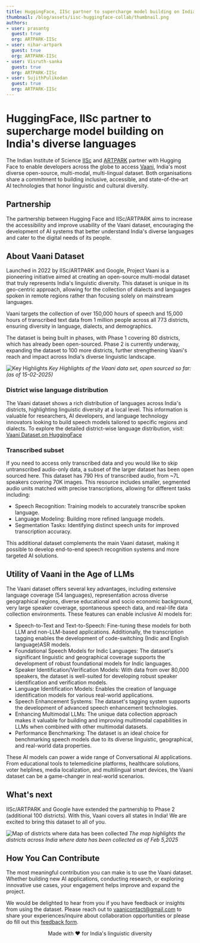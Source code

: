```yaml
---
title: HuggingFace, IISc partner to supercharge model building on India's diverse languages
thumbnail: /blog/assets/iisc-huggingface-collab/thumbnail.png
authors:
- user: prasantg
  guest: true
  org: ARTPARK-IISc
- user: nihar-artpark
  guest: true
  org: ARTPARK-IISc
- user: Visruth-sanka
  guest: true
  org: ARTPARK-IISc
- user: SujithPulikodan
  guest: true
  org: ARTPARK-IISc
---
```


# HuggingFace, IISc partner to supercharge model building on India's diverse languages

The Indian Institute of Science [IISc](https://iisc.ac.in/) and [ARTPARK](https://artpark.in/)  partner with Hugging Face to enable developers across the globe to access [Vaani](https://vaani.iisc.ac.in/), India's most diverse open-source, multi-modal, multi-lingual dataset. Both organisations share a commitment to building inclusive, accessible, and state-of-the-art AI technologies that honor linguistic and cultural diversity.

## Partnership

The partnership between Hugging Face and IISc/ARTPARK aims to increase the accessibility and improve usability of the Vaani dataset, encouraging the development of AI systems that better understand India's diverse languages and cater to the digital needs of its people.

## About Vaani Dataset

Launched in 2022 by IISc/ARTPARK and Google, Project Vaani is a pioneering initiative aimed at creating an open-source multi-modal dataset that truly represents India's linguistic diversity. This dataset is unique in its geo-centric approach, allowing for the collection of dialects and languages spoken in remote regions rather than focusing solely on mainstream languages.

Vaani targets the collection of over 150,000 hours of speech and 15,000 hours of transcribed text data from 1 million people across all 773 districts, ensuring diversity in language, dialects, and demographics.

The dataset is being built in phases, with Phase 1 covering 80 districts, which has already been open-sourced. Phase 2 is currently underway, expanding the dataset to 100 more districts, further strengthening Vaani's reach and impact across India's diverse linguistic landscape.

![Key Highlights](https://huggingface.co/datasets/huggingface/documentation-images/resolve/main/blog/iisc-huggingface-collab/Vaani_Dataset_summary.png)
*Key Highlights of the Vaani data set, open sourced so far: (as of 15-02-2025)*

### District wise language distribution

The Vaani dataset shows a rich distribution of languages across India's districts, highlighting linguistic diversity at a local level. This information is valuable for researchers, AI developers, and language technology innovators looking to build speech models tailored to specific regions and dialects. To explore the detailed district-wise language distribution, visit: [Vaani Dataset on HuggingFace](https://huggingface.co/datasets/ARTPARK-IISc/Vaani)

### Transcribed subset

If you need to access only transcribed data and you would like to skip untranscribed audio-only data, a subset of the larger dataset has been open sourced here. This dataset has 790 Hrs of transcribed audio, from ~7L speakers covering 70K images. This resource includes smaller, segmented audio units matched with precise transcriptions, allowing for different tasks including:

* Speech Recognition: Training models to accurately transcribe spoken language.
* Language Modeling: Building more refined language models.
* Segmentation Tasks: Identifying distinct speech units for improved transcription accuracy.

This additional dataset complements the main Vaani dataset, making it possible to develop end-to-end speech recognition systems and more targeted AI solutions.

## Utility of Vaani in the Age of LLMs

The Vaani dataset offers several key advantages, including extensive language coverage (54  languages), representation across diverse geographical regions, diverse educational and socio economic background, very large speaker coverage, spontaneous speech data, and real-life data collection environments. These features can enable inclusive AI models for:

* Speech-to-Text and Text-to-Speech: Fine-tuning these models for both LLM and non-LLM-based applications. Additionally, the transcription tagging enables the development of code-switching (Indic and English language)ASR models.
* Foundational Speech Models for Indic Languages: The dataset's significant linguistic and geographical coverage supports the development of robust foundational models for Indic languages.
* Speaker Identification/Verification Models: With data from over 80,000 speakers, the dataset is well-suited for developing robust speaker identification and verification models.
* Language Identification Models: Enables the creation of language identification models for various real-world applications.
* Speech Enhancement Systems: The dataset's tagging system supports the development of advanced speech enhancement technologies.
* Enhancing Multimodal LLMs: The unique data collection approach makes it valuable for building and improving multimodal capabilities in LLMs when combined with other multimodal datasets.
* Performance Benchmarking: The dataset is an ideal choice for benchmarking speech models due to its diverse linguistic, geographical, and real-world data properties.

These AI models can power a wide range of Conversational AI applications. From educational tools to telemedicine platforms, healthcare solutions, voter helplines, media localization, and multilingual smart devices, the Vaani dataset can be a game-changer in real-world scenarios.

## What's next

IISc/ARTPARK and Google have extended the partnership to Phase 2 (additional 100 districts). With this, Vaani covers all states in India! We are excited to bring this dataset to all of you.  

![Map of districts where data has been collected](https://huggingface.co/datasets/huggingface/documentation-images/resolve/main/blog/iisc-huggingface-collab/district_map.png)
*The map highlights the districts across India where data has been collected as of Feb 5,2025*

## How You Can Contribute

The most meaningful contribution you can make is to use the Vaani dataset. Whether building new AI applications, conducting research, or exploring innovative use cases, your engagement helps improve and expand the project.

We would be delighted to hear from you if you have feedback or insights from using the dataset. Please reach out to vaanicontact@gmail.com to share your experiences/inquire about collaboration opportunities or please do fill out this [feedback form](https://docs.google.com/forms/d/e/1FAIpQLSdJ_oMoafkVabj0vgfbTsmECyFFQmbVy3b18NOsxUhYVJKeDQ/viewform).

<p align="center">
Made with ❤️ for India's linguistic diversity
</p>
